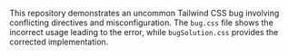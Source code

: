 This repository demonstrates an uncommon Tailwind CSS bug involving conflicting directives and misconfiguration. The `bug.css` file shows the incorrect usage leading to the error, while `bugSolution.css` provides the corrected implementation.